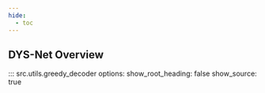 ```yaml
---
hide:
  - toc
---
```


## DYS-Net Overview
::: src.utils.greedy_decoder
    options:
      show_root_heading: false
      show_source: true  
